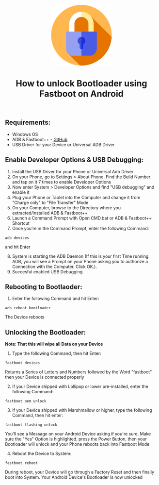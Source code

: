 <p align="center"><img src="https://github.com/K3V1991/How-to-unlock-Android-Bootloader/blob/main/Lock.png" width="200"></a>
<h1 align="center"><b>How to unlock Bootloader using Fastboot on Android</b></h1>
<br />

## Requirements:
* Windows OS
* ADB & Fastboot++ - [GitHub](https://github.com/K3V1991/ADB-and-FastbootPlusPlus)
* USB Driver for your Device or Universal ADB Driver

## Enable Developer Options & USB Debugging:
1. Install the USB Driver for your Phone or Universal Adb Driver
2. On your Phone, go to Settings > About Phone. Find the Build Number and tap on it 7 times to enable Developer Options
3. Now enter System > Developer Options and find "USB debugging" and enable it
4. Plug your Phone or Tablet into the Computer and change it from "Charge only" to "File Transfer" Mode
5. On your Computer, browse to the Directory where you extracted/installed ADB & Fastboot++
6. Launch a Command Prompt with Open CMD.bat or ADB & Fastboot++ Shortcut
7. Once you’re in the Command Prompt, enter the following Command: 
```
adb devices
```
and hit Enter

8. System is starting the ADB Daemon (If this is your first Time running ADB, you will see a Prompt on your Phone asking you to authorize a Connection with the Computer. Click OK.).
9. Succesful enabled USB Debugging.

## Rebooting to Bootlaoder:
1. Enter the following Command and hit Enter:
```
adb reboot bootloader
```
The Device reboots

## Unlocking the Bootloader:
**Note: That this will wipe all Data on your Device**
1. Type the following Command, then hit Enter:
```
fastboot devices
```
Returns a Series of Letters and Numbers followed by the Word "fastboot" then your Device is connected properly

2. If your Device shipped with Lollipop or lower pre-installed, enter the following Command:
```
fastboot oem unlock
```
3. If your Device shipped with Marshmallow or higher, type the following Command, then hit enter:
```
fastboot flashing unlock
```
You'll see a Message on your Android Device asking if you're sure. Make sure the "Yes" Option is highlighted, press the Power Button, then your Bootloader will unlock and your Phone reboots back into Fastboot Mode

4. Reboot the Device to System:
```
fastboot reboot
```
During reboot, your Device will go through a Factory Reset and then finally boot into System.
Your Android Device's Bootloader is now unlocked
